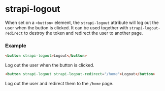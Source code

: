 # strapi-logout

When set on a `<button>` element, the `strapi-logout` attribute will log out the user when the button is clicked. It can be used together with `strapi-logout-redirect` to destroy the token and redirect the user to another page.

### Example

```html
<button strapi-logout>Logout</button>
```
Log out the user when the button is clicked.

```html
<button strapi-logout strapi-logout-redirect="/home">Logout</button>
```
Log out the user and redirect them to the `/home` page.